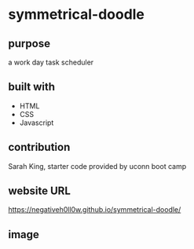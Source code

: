 # symmetrical-doodle
## purpose 
a work day task scheduler

## built with
* HTML
* CSS
* Javascript

## contribution
Sarah King, starter code provided by uconn boot camp

## website URL
https://negativeh0ll0w.github.io/symmetrical-doodle/

## image
